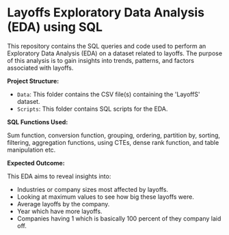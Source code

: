 # Layoffs Exploratory Data Analysis (EDA) using SQL

This repository contains the SQL queries and code used to perform an Exploratory Data Analysis (EDA) on a dataset related to layoffs. The purpose of this analysis is to gain insights into trends, patterns, and factors associated with layoffs.

**Project Structure:**

* `Data`: This folder contains the CSV file(s) containing the 'LayoffS' dataset.
* `Scripts`: This folder contains SQL scripts for the EDA.

**SQL Functions Used:**

Sum function, conversion function, grouping, ordering, partition by, sorting, filtering, aggregation functions, using CTEs, dense rank function, and table manipulation etc.

**Expected Outcome:**

This EDA aims to reveal insights into:

* Industries or company sizes most affected by layoffs.
* Looking at maximum values to see how big these layoffs were.
* Average layoffs by the company.
* Year which have more layoffs.
* Companies having 1 which is basically 100 percent of they company laid off.
